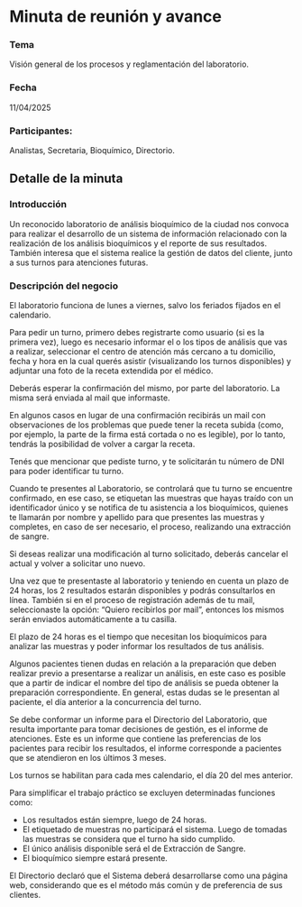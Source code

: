 # Minuta de reunión y avance

### Tema

Visión general de los procesos y reglamentación del laboratorio.

### Fecha

11/04/2025

### Participantes:

Analistas, Secretaria, Bioquímico, Directorio.

## Detalle de la minuta

### Introducción

Un reconocido laboratorio de análisis bioquímico de la ciudad nos convoca para realizar el desarrollo de un sistema de información relacionado con la realización de los análisis bioquímicos y el reporte de sus resultados. También interesa que el sistema realice la gestión de datos del cliente, junto a sus turnos para atenciones futuras.

### Descripción del negocio

El laboratorio funciona de lunes a viernes, salvo los feriados fijados en el calendario.

Para pedir un turno, primero debes registrarte como usuario (si es la primera vez), luego es necesario informar el o los tipos de análisis que vas a realizar, seleccionar el centro de atención más cercano a tu domicilio, fecha y hora en la cual querés asistir (visualizando los turnos disponibles) y adjuntar una foto de la receta extendida por el médico.

Deberás esperar la confirmación del mismo, por parte del laboratorio. La misma será enviada al mail que informaste.

En algunos casos en lugar de una confirmación recibirás un mail con observaciones de los problemas que puede tener la receta subida (como, por ejemplo, la parte de la firma está cortada o no es legible), por lo tanto, tendrás la posibilidad de volver a cargar la receta.

Tenés que mencionar que pediste turno, y te solicitarán tu número de DNI para poder identificar tu turno.

Cuando te presentes al Laboratorio, se controlará que tu turno se encuentre confirmado, en ese caso, se etiquetan las muestras que hayas traído con un identificador único y se notifica de tu asistencia a los bioquímicos, quienes te llamarán por nombre y apellido para que presentes las muestras y completes, en caso de ser necesario, el proceso, realizando una extracción de sangre.

Si deseas realizar una modificación al turno solicitado, deberás cancelar el actual y volver a solicitar uno nuevo.

Una vez que te presentaste al laboratorio y teniendo en cuenta un plazo de 24 horas, los 2 resultados estarán disponibles y podrás consultarlos en línea. También si en el proceso de registración además de tu mail, seleccionaste la opción: “Quiero recibirlos por mail”, entonces los mismos serán enviados automáticamente a tu casilla.

El plazo de 24 horas es el tiempo que necesitan los bioquímicos para analizar las muestras y poder informar los resultados de tus análisis.

Algunos pacientes tienen dudas en relación a la preparación que deben realizar previo a presentarse a realizar un análisis, en este caso es posible que a partir de indicar el nombre del tipo de análisis se pueda obtener la preparación correspondiente. En general, estas dudas se le presentan al paciente, el día anterior a la concurrencia del turno.

Se debe conformar un informe para el Directorio del Laboratorio, que resulta importante para tomar decisiones de gestión, es el informe de atenciones. Este es un informe que contiene las preferencias de los pacientes para recibir los resultados, el informe corresponde a pacientes que se atendieron en los últimos 3 meses.

Los turnos se habilitan para cada mes calendario, el día 20 del mes anterior.

Para simplificar el trabajo práctico se excluyen determinadas funciones como:

- Los resultados están siempre, luego de 24 horas.
- El etiquetado de muestras no participará el sistema. Luego de tomadas las muestras se considera que el turno ha sido cumplido.
- El único análisis disponible será el de Extracción de Sangre.
- El bioquímico siempre estará presente.

El Directorio declaró que el Sistema deberá desarrollarse como una página web, considerando que es el método más común y de preferencia de sus clientes.
